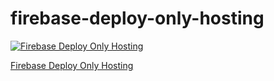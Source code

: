 # firebase-deploy-only-hosting

[![Firebase Deploy Only Hosting](https://solid-future.com/wp-content/uploads/2023/03/Firebase-Deploy-Only-Hosting.webp)]("")


[Firebase Deploy Only Hosting](https://www.youtube.com/watch?v=cdxWLVIvsJ8 "Firebase Deploy Only Hosting")

